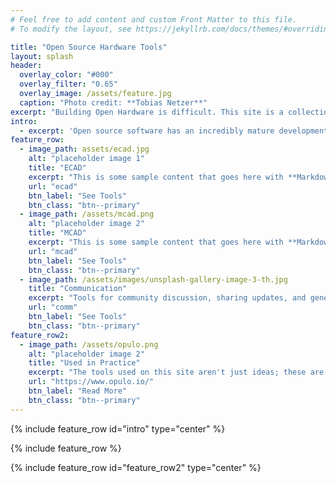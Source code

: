 ```yaml
---
# Feel free to add content and custom Front Matter to this file.
# To modify the layout, see https://jekyllrb.com/docs/themes/#overriding-theme-defaults

title: "Open Source Hardware Tools"
layout: splash
header:
  overlay_color: "#000"
  overlay_filter: "0.65"
  overlay_image: /assets/feature.jpg
  caption: "Photo credit: **Tobias Netzer**"
excerpt: "Building Open Hardware is difficult. This site is a collection of tools that make designing, collaborating on, and distributing Open Hardware easier."
intro: 
  - excerpt: 'Open source software has an incredibly mature development and distribution ecosystem. This site is broken into three broad subsections around the tools needed to support the **other** aspects of an open hardware project: ECAD, MCAD, and communication.'
feature_row:
  - image_path: assets/ecad.jpg
    alt: "placeholder image 1"
    title: "ECAD"
    excerpt: "This is some sample content that goes here with **Markdown** formatting."
    url: "ecad"
    btn_label: "See Tools"
    btn_class: "btn--primary"
  - image_path: /assets/mcad.png
    alt: "placeholder image 2"
    title: "MCAD"
    excerpt: "This is some sample content that goes here with **Markdown** formatting."
    url: "mcad"
    btn_label: "See Tools"
    btn_class: "btn--primary"
  - image_path: /assets/images/unsplash-gallery-image-3-th.jpg
    title: "Communication"
    excerpt: "Tools for community discussion, sharing updates, and general publication"
    url: "comm"
    btn_label: "See Tools"
    btn_class: "btn--primary"
feature_row2:
  - image_path: /assets/opulo.png
    alt: "placeholder image 2"
    title: "Used in Practice"
    excerpt: "The tools used on this site aren't just ideas; these are systems that are used every day by open source hardware companies."
    url: "https://www.opulo.io/"
    btn_label: "Read More"
    btn_class: "btn--primary"
---
```


{% include feature_row id="intro" type="center" %}

{% include feature_row %}

{% include feature_row id="feature_row2" type="center" %}
